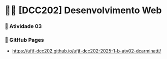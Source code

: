 # 🧑‍💻 [DCC202] Desenvolvimento Web

### 📌 Atividade 03

### 👻 GitHub Pages

- https://ufjf-dcc202.github.io/ufjf-dcc202-2025-1-b-atv02-dcarminatti/
